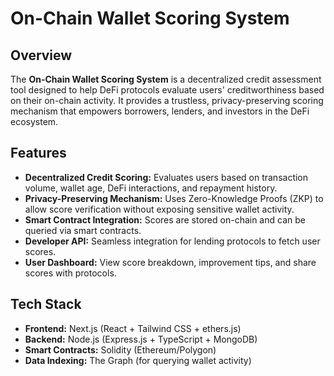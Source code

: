 # On-Chain Wallet Scoring System

## Overview

The **On-Chain Wallet Scoring System** is a decentralized credit assessment tool designed to help DeFi protocols evaluate users' creditworthiness based on their on-chain activity. It provides a trustless, privacy-preserving scoring mechanism that empowers borrowers, lenders, and investors in the DeFi ecosystem.

## Features

- **Decentralized Credit Scoring:** Evaluates users based on transaction volume, wallet age, DeFi interactions, and repayment history.
- **Privacy-Preserving Mechanism:** Uses Zero-Knowledge Proofs (ZKP) to allow score verification without exposing sensitive wallet activity.
- **Smart Contract Integration:** Scores are stored on-chain and can be queried via smart contracts.
- **Developer API:** Seamless integration for lending protocols to fetch user scores.
- **User Dashboard:** View score breakdown, improvement tips, and share scores with protocols.

## Tech Stack

- **Frontend:** Next.js (React + Tailwind CSS + ethers.js)
- **Backend:** Node.js (Express.js + TypeScript + MongoDB)
- **Smart Contracts:** Solidity (Ethereum/Polygon)
- **Data Indexing:** The Graph (for querying wallet activity)